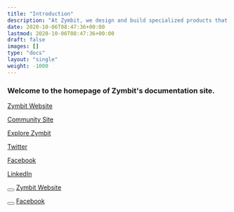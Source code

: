 ```yaml
---
title: "Introduction"
description: "At Zymbit, we design and build specialized products that protect digital assets in vulnerable IoT and edge devices. Our embedded security modules are easy to integrate and tough to infiltrate, giving developers the freedom to innovate, securely."
date: 2020-10-06T08:47:36+00:00
lastmod: 2020-10-06T08:47:36+00:00
draft: false
images: []
type: "docs"
layout: "single"
weight: -1000
---
```


<h3 id="welcome-to-the-homepage-of-zymbit-s-documentation-site-">Welcome to the homepage of Zymbit&#39;s documentation site.</h3>
<p><a href="https://www.zymbit.com/" target="_blank" rel="noopener noreferrer">Zymbit Website</a></p>
<p><a href="https://community.zymbit.com/" target="_blank" rel="noopener noreferrer">Community Site</a></p>
<p><a href="https://www.zymbit.com/blog-grid/" target="_blank" rel="noopener noreferrer">Explore Zymbit</a></p>
<p><a href="https://twitter.com/zymbit?ref_src=twsrc%5Egoogle%7Ctwcamp%5Eserp%7Ctwgr%5Eauthor" target="_blank" rel="noopener noreferrer">Twitter</a></p>
<p><a href="https://www.facebook.com/zymbit/" target="_blank" rel="noopener noreferrer">Facebook</a></p>
<p><a href="https://www.linkedin.com/company/zymbit/" target="_blank" rel="noopener noreferrer">LinkedIn</a></p>

<p>
<button class="btn"><i class="glyphicon glyphicon-home"></i></button>
<a href="https://www.zymbit.com/" target="_blank" rel="noopener noreferrer">Zymbit Website</a>
</p>

<p>
<button class="btn"><i class="fab fa-facebook"></i></button>
<a href="https://www.facebook.com/zymbit/" target="_blank" rel="noopener noreferrer">Facebook</a>
</p>
